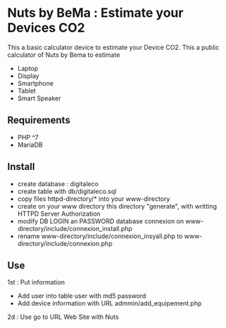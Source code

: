 # Nuts by BeMa : Estimate your Devices CO2

This a basic calculator device to estimate your Device CO2.
This a public calculator of Nuts by Bema to estimate
- Laptop
- Display
- Smartphone
- Tablet
- Smart Speaker

## Requirements
 - PHP ^7
 - MariaDB 
 
## Install

- create database : digitaleco
- create table with db/digitaleco.sql
- copy files httpd-directory/* into your www-directory
- create on your www directory this directory "generate", with writting HTTPD Server Authorization
- modify DB LOGIN an PASSWORD database connexion on www-directory/include/connexion_install.php
- rename www-directory/include/connexion_insyall.php to www-directory/include/connexion.php

## Use

1st : Put information
- Add user into table user with md5 password
- Add device information with URL admmin/add_equipement.php

2d  : Use
go to URL Web Site with Nuts

 
 
